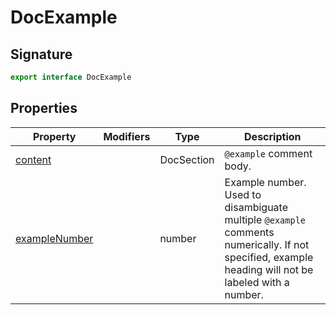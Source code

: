 
# DocExample

## Signature

```typescript
export interface DocExample 
```

## Properties

|  Property | Modifiers | Type | Description |
|  --- | --- | --- | --- |
|  [content](docs/api-markdown-documenter/renderinghelpers-docexample-content-propertysignature) |  | DocSection | <code>@example</code> comment body. |
|  [exampleNumber](docs/api-markdown-documenter/renderinghelpers-docexample-examplenumber-propertysignature) |  | number | Example number. Used to disambiguate multiple <code>@example</code> comments numerically. If not specified, example heading will not be labeled with a number. |

